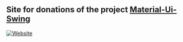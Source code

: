 ## Site for donations of the project [Material-Ui-Swing](https://github.com/vincenzopalazzo/material-ui-swing)
[![Website](https://img.shields.io/website/http/vincenzopalazzo.github.io/material-ui-swing-donations.svg?style=for-the-badge&up_color=yellow&up_message=Donation)](https://vincenzopalazzo.github.io/material-ui-swing-donations)
